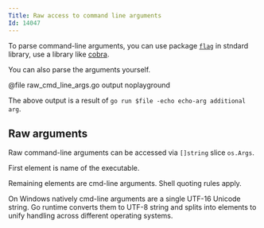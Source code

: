 ```yaml
---
Title: Raw access to command line arguments
Id: 14047
---
```

To parse command-line arguments, you can use package [`flag`](https://golang.org/pkg/flag/) in stndard library, use a library like [cobra](14046).

You can also parse the arguments yourself.

@file raw_cmd_line_args.go output noplayground

The above output is a result of `go run $file -echo echo-arg additional arg`.

## Raw arguments

Raw command-line arguments can be accessed via `[]string` slice `os.Args`.

First element is name of the executable.

Remaining elements are cmd-line arguments. Shell quoting rules apply.

On Windows natively cmd-line arguments are a single UTF-16 Unicode string. Go runtime converts them to UTF-8 string and splits into elements to unify handling across different operating systems.
